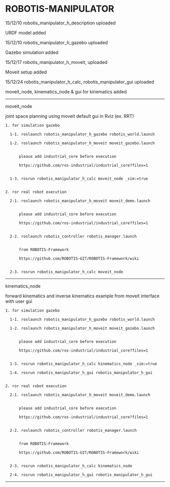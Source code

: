# ROBOTIS-MANIPULATOR

15/12/10 robotis_manipulator_h_description  uploaded


  URDF model added
  

15/12/10 robotis_manipulator_h_gazebo   uploaded 


  Gazebo simulation added


15/12/17 robotis_manipulator_h_moveit, uploaded


  Moveit setup added


15/12/24 robotis_manipulator_h_calc, robotis_manipulator_gui uploaded


  moveit_node, kinematics_node & gui for kinematics added
         
         
------------------------------------------------------------------------------------

moveit_node

joint space planning using moveit default gui in Rviz (ex. RRT)


    1. for simulation gazebo

      1-1. roslaunch robotis_manipulator_h_gazebo robotis_world.launch
  
      1-2. roslaunch robotis_manipulator_h_moveit moveit_gazebo.launch


          please add industrial_core before execution 
    
          https://github.com/ros-industrial/industrial_core?files=1


      1-3. rosrun robotis_manipulator_h_calc moveit_node _sim:=true
  

    2. ror real robot execution
  
      2-1. roslaunch robotis_manipulator_h_moveit moveit_demo.launch 


          please add industrial_core before execution 
    
          https://github.com/ros-industrial/industrial_core?files=1


      2-2. roslaunch robotis_controller robotis_manager.launch
  

          from ROBOTIS-Framework  
  
          https://github.com/ROBOTIS-GIT/ROBOTIS-Framework/wiki

  
      2-3. rosrun robotis_manipulator_h_calc moveit_node
      
------------------------------------------------------------------------------------

kinematics_node

forward kinematics and inverse kinematics example from moveit interface with user gui


    1. for simulation gazebo

      1-1. roslaunch robotis_manipulator_h_gazebo robotis_world.launch
  
      1-2. roslaunch robotis_manipulator_h_moveit moveit_gazebo.launch


          please add industrial_core before execution 
    
          https://github.com/ros-industrial/industrial_core?files=1


      1-3. rosrun robotis_manipulator_h_calc kinematics_node _sim:=true
      
      1-4. rosrun robotis_manipulator_h_gui robotis_manipulator_h_gui
  

    2. ror real robot execution
  
      2-1. roslaunch robotis_manipulator_h_moveit moveit_demo.launch 


          please add industrial_core before execution 
    
          https://github.com/ros-industrial/industrial_core?files=1


      2-2. roslaunch robotis_controller robotis_manager.launch
  

          from ROBOTIS-Framework  
  
          https://github.com/ROBOTIS-GIT/ROBOTIS-Framework/wiki

  
      2-3. rosrun robotis_manipulator_h_calc kinematics_node
      
      2-4. rosrun robotis_manipulator_h_gui robotis_manipulator_h_gui
      
------------------------------------------------------------------------------------

